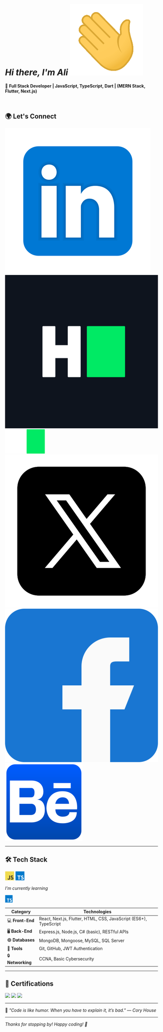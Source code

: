 # _Hi there, I'm Ali_ ![Wave](https://raw.githubusercontent.com/7x5x/7x5x/main/images/wave.gif)

🚀 **Full Stack Developer | JavaScript, TypeScript, Dart | (MERN Stack, Flutter, Next.js)**

<br/>

## 🌍 Let's Connect

![Icon Description](https://raw.githubusercontent.com/7x5x/7x5x/main/images/linkedin.svg)
![Icon Description](https://raw.githubusercontent.com/7x5x/7x5x/main/images/hackerrank.svg)
![Icon Description](https://raw.githubusercontent.com/7x5x/7x5x/main/images/hackerrank2.svg)
![Icon Description](https://raw.githubusercontent.com/7x5x/7x5x/main/images/x.svg)
![Icon Description](https://raw.githubusercontent.com/7x5x/7x5x/main/images/facebook.svg)
![Icon Description](https://raw.githubusercontent.com/7x5x/7x5x/main/images/behance.svg)

---

## 🛠️ Tech Stack

<p  >
   <img src="https://raw.githubusercontent.com/7x5x/7x5x/main/images/javascript.svg" width="30px" />  
   <img src="https://raw.githubusercontent.com/7x5x/7x5x/main/images/typescript.svg" width="30px" />   
</p>

_I’m currently learning_

<img src="https://raw.githubusercontent.com/7x5x/7x5x/main/images/typescript.svg" width="25px" />

<br/>

| **Category**      | **Technologies**                                                  |
| ----------------- | ----------------------------------------------------------------- |
| 💻 **Front-End**  | React, Next.js, Flutter, HTML, CSS, JavaScript (ES6+), TypeScript |
| 🖥️ **Back-End**   | Express.js, Node.js, C# (basic), RESTful APIs                     |
| 🟢 **Databases**  | MongoDB, Mongoose, MySQL, SQL Server                              |
| 🔧 **Tools**      | Git, GitHub, JWT Authentication                                   |
| 🔒 **Networking** | CCNA, Basic Cybersecurity                                         |

---

## 📝 Certifications

<p>
  <img src="https://raw.githubusercontent.com/7x5x/7x5x/main/images/cert1.svg" width="40px" />
  <img src="https://raw.githubusercontent.com/7x5x/7x5x/main/images/cert2.svg" width="40px" />
  <img src="https://raw.githubusercontent.com/7x5x/7x5x/main/images/cert3.svg" width="40px" />
</p>

---

🌟 _"Code is like humor. When you have to explain it, it’s bad." — Cory House_

---

_Thanks for stopping by! Happy coding! 🚀_
